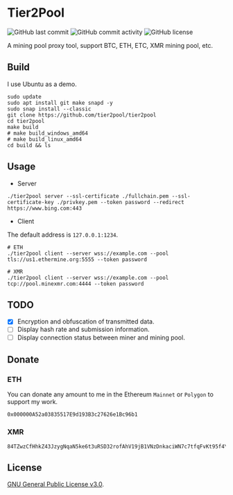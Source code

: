 # Tier2Pool

![GitHub last commit](https://img.shields.io/github/last-commit/tier2pool/tier2pool?style=flat-square)
![GitHub commit activity](https://img.shields.io/github/commit-activity/m/tier2pool/tier2pool?style=flat-square)
![GitHub license](https://img.shields.io/github/license/tier2pool/tier2pool?style=flat-square)

A mining pool proxy tool, support BTC, ETH, ETC, XMR mining pool, etc.

## Build

I use Ubuntu as a demo.

```shell
sudo update
sudo apt install git make snapd -y
sudo snap install --classic
git clone https://github.com/tier2pool/tier2pool
cd tier2pool
make build
# make build_windows_amd64
# make build_linux_amd64
cd build && ls
```

## Usage

- Server

```shell
./tier2pool server --ssl-certificate ./fullchain.pem --ssl-certificate-key ./privkey.pem --token password --redirect https://www.bing.com:443
```

- Client

The default address is `127.0.0.1:1234`.

```shell
# ETH
./tier2pool client --server wss://example.com --pool tls://us1.ethermine.org:5555 --token password

# XMR
./tier2pool client --server wss://example.com --pool tcp://pool.minexmr.com:4444 --token password
```


## TODO

- [x] Encryption and obfuscation of transmitted data.
- [ ] Display hash rate and submission information.
- [ ] Display connection status between miner and mining pool.

## Donate

### ETH

You can donate any amount to me in the Ethereum `Mainnet` or `Polygon` to support my work.

```text
0x000000A52a03835517E9d193B3c27626e1Bc96b1
```

### XMR

```text
84TZwzCfHhkZ43JzygNqaN5ke6t3uRSD32rofAhV19jB1VNzDnkaciWN7c7tfqFvKt95f4Y6jyEecWzsnUHi1koZNqBveJb
```

## License

[GNU General Public License v3.0](LICENSE).
